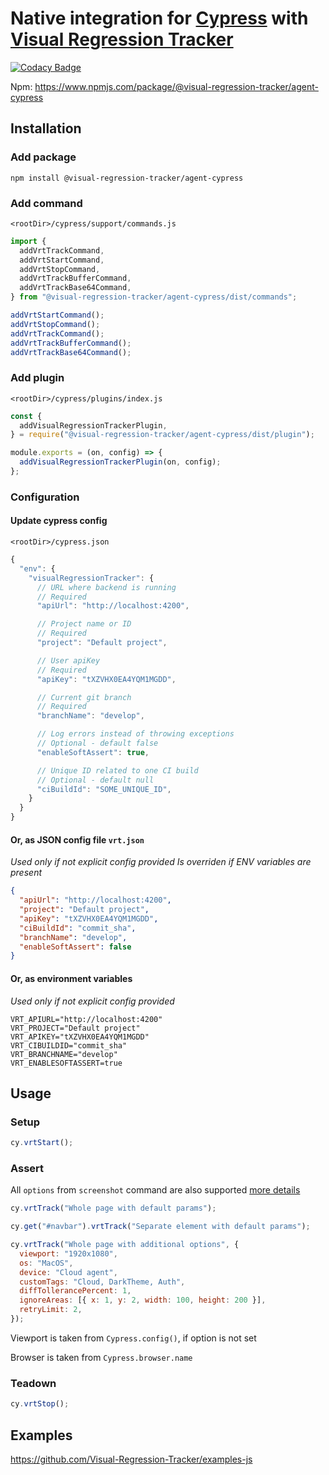 # Native integration for [Cypress](https://www.cypress.io/) with [Visual Regression Tracker](https://github.com/Visual-Regression-Tracker/Visual-Regression-Tracker)

[![Codacy Badge](https://app.codacy.com/project/badge/Grade/4ebb8d37b8f943548e992a7d063ac998)](https://www.codacy.com/gh/Visual-Regression-Tracker/agent-cypress?utm_source=github.com&utm_medium=referral&utm_content=Visual-Regression-Tracker/agent-cypress&utm_campaign=Badge_Grade)

Npm: https://www.npmjs.com/package/@visual-regression-tracker/agent-cypress

## Installation

### Add package

`npm install @visual-regression-tracker/agent-cypress`

### Add command

`<rootDir>/cypress/support/commands.js`

```js
import {
  addVrtTrackCommand,
  addVrtStartCommand,
  addVrtStopCommand,
  addVrtTrackBufferCommand,
  addVrtTrackBase64Command,
} from "@visual-regression-tracker/agent-cypress/dist/commands";

addVrtStartCommand();
addVrtStopCommand();
addVrtTrackCommand();
addVrtTrackBufferCommand();
addVrtTrackBase64Command();
```

### Add plugin

`<rootDir>/cypress/plugins/index.js`

```js
const {
  addVisualRegressionTrackerPlugin,
} = require("@visual-regression-tracker/agent-cypress/dist/plugin");

module.exports = (on, config) => {
  addVisualRegressionTrackerPlugin(on, config);
};
```

### Configuration

#### Update cypress config

`<rootDir>/cypress.json`

```js
{
  "env": {
    "visualRegressionTracker": {
      // URL where backend is running
      // Required
      "apiUrl": "http://localhost:4200",

      // Project name or ID
      // Required
      "project": "Default project",

      // User apiKey
      // Required
      "apiKey": "tXZVHX0EA4YQM1MGDD",

      // Current git branch
      // Required
      "branchName": "develop",

      // Log errors instead of throwing exceptions
      // Optional - default false
      "enableSoftAssert": true,

      // Unique ID related to one CI build
      // Optional - default null
      "ciBuildId": "SOME_UNIQUE_ID",
    }
  }
}
```

#### Or, as JSON config file `vrt.json`

_Used only if not explicit config provided_
_Is overriden if ENV variables are present_

```json
{
  "apiUrl": "http://localhost:4200",
  "project": "Default project",
  "apiKey": "tXZVHX0EA4YQM1MGDD",
  "ciBuildId": "commit_sha",
  "branchName": "develop",
  "enableSoftAssert": false
}
```

#### Or, as environment variables

_Used only if not explicit config provided_

```
VRT_APIURL="http://localhost:4200"
VRT_PROJECT="Default project"
VRT_APIKEY="tXZVHX0EA4YQM1MGDD"
VRT_CIBUILDID="commit_sha"
VRT_BRANCHNAME="develop"
VRT_ENABLESOFTASSERT=true
```

## Usage

### Setup

```js
cy.vrtStart();
```

### Assert

All `options` from `screenshot` command are also supported [more details](https://docs.cypress.io/api/commands/screenshot.html#Arguments)

```js
cy.vrtTrack("Whole page with default params");

cy.get("#navbar").vrtTrack("Separate element with default params");

cy.vrtTrack("Whole page with additional options", {
  viewport: "1920x1080",
  os: "MacOS",
  device: "Cloud agent",
  customTags: "Cloud, DarkTheme, Auth",
  diffTollerancePercent: 1,
  ignoreAreas: [{ x: 1, y: 2, width: 100, height: 200 }],
  retryLimit: 2,
});
```

Viewport is taken from `Cypress.config()`, if option is not set

Browser is taken from `Cypress.browser.name`

### Teadown

```js
cy.vrtStop();
```

## Examples

https://github.com/Visual-Regression-Tracker/examples-js
